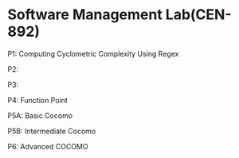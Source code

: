 # Software Management Lab(CEN-892)

P1: Computing Cyclometric Complexity Using Regex

P2:

P3:

P4: Function Point

P5A: Basic Cocomo

P5B: Intermediate Cocomo

P6: Advanced COCOMO
